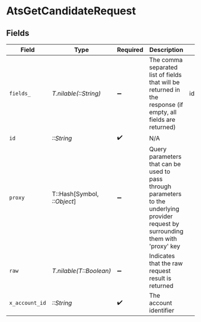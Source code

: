 # AtsGetCandidateRequest


## Fields

| Field                                                                                                                                   | Type                                                                                                                                    | Required                                                                                                                                | Description                                                                                                                             | Example                                                                                                                                 |
| --------------------------------------------------------------------------------------------------------------------------------------- | --------------------------------------------------------------------------------------------------------------------------------------- | --------------------------------------------------------------------------------------------------------------------------------------- | --------------------------------------------------------------------------------------------------------------------------------------- | --------------------------------------------------------------------------------------------------------------------------------------- |
| `fields_`                                                                                                                               | *T.nilable(::String)*                                                                                                                   | :heavy_minus_sign:                                                                                                                      | The comma separated list of fields that will be returned in the response (if empty, all fields are returned)                            | id,name,first_name,last_name,email,emails,social_links,phone,phone_numbers,company,title,application_ids,hired_at,created_at,updated_at |
| `id`                                                                                                                                    | *::String*                                                                                                                              | :heavy_check_mark:                                                                                                                      | N/A                                                                                                                                     |                                                                                                                                         |
| `proxy`                                                                                                                                 | T::Hash[Symbol, *::Object*]                                                                                                             | :heavy_minus_sign:                                                                                                                      | Query parameters that can be used to pass through parameters to the underlying provider request by surrounding them with 'proxy' key    |                                                                                                                                         |
| `raw`                                                                                                                                   | *T.nilable(T::Boolean)*                                                                                                                 | :heavy_minus_sign:                                                                                                                      | Indicates that the raw request result is returned                                                                                       |                                                                                                                                         |
| `x_account_id`                                                                                                                          | *::String*                                                                                                                              | :heavy_check_mark:                                                                                                                      | The account identifier                                                                                                                  |                                                                                                                                         |